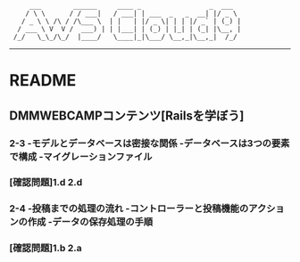          ___        ______     ____ _                 _  ___
        / \ \      / / ___|   / ___| | ___  _   _  __| |/ _ \
       / _ \ \ /\ / /\___ \  | |   | |/ _ \| | | |/ _` | (_) |
      / ___ \ V  V /  ___) | | |___| | (_) | |_| | (_| |\__, |
     /_/   \_\_/\_/  |____/   \____|_|\___/ \__,_|\__,_|  /_/
 -----------------------------------------------------------------

# README

## DMMWEBCAMPコンテンツ[Railsを学ぼう]
### 2-3 -モデルとデータベースは密接な関係 -データベースは3つの要素で構成 -マイグレーションファイル
### [確認問題]1.d 2.d
### 2-4 -投稿までの処理の流れ -コントローラーと投稿機能のアクションの作成 -データの保存処理の手順
### [確認問題]1.b 2.a

